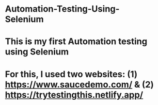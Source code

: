 # Automation-Testing-Using-Selenium
# This is my first Automation testing  using Selenium
# For this, I used two websites: (1) https://www.saucedemo.com/  &  (2) https://trytestingthis.netlify.app/

